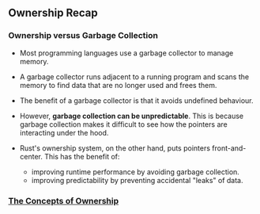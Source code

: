 ## Ownership Recap
### Ownership versus Garbage Collection
- Most programming languages use a garbage collector to manage memory.
- A garbage collector runs adjacent to a running program and scans the memory to find data that are no longer used and frees them.
- The benefit of a garbage collector is that it avoids undefined behaviour. 
- However, **garbage collection can be unpredictable**. This is because garbage collection makes it difficult to see how the pointers are interacting under the hood.

- Rust's ownership system, on the other hand, puts pointers front-and-center. This has the benefit of:
	- improving runtime performance by avoiding garbage collection.
	- improving predictability by preventing accidental "leaks" of data.

### [The Concepts of Ownership](https://rust-book.cs.brown.edu/ch04-05-ownership-recap.html#the-concepts-of-ownership)